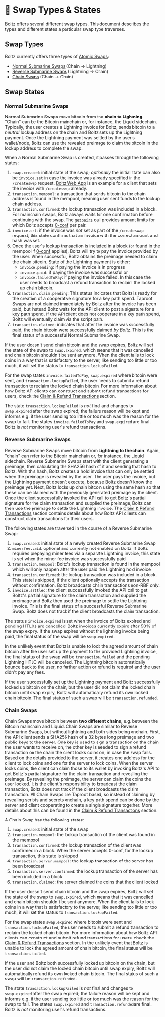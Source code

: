 # 🔁 Swap Types & States

Boltz offers several different swap types. This document describes the types and
different states a particular swap type traverses.

## Swap Types

Boltz currently offers three types of
[Atomic Swaps](https://en.bitcoin.it/wiki/Atomic_swap):

- [Normal Submarine Swaps](lifecycle.md#normal-submarine-swaps) (Chain ->
  Lightning)
- [Reverse Submarine Swaps](lifecycle.md#reverse-submarine-swaps) (Lightning ->
  Chain)
- [Chain Swaps](lifecycle.md#chain-swaps) (Chain -> Chain)

## Swap States

### Normal Submarine Swaps

Normal Submarine Swaps move bitcoin from the **chain to Lightning**. "Chain" can
be the Bitcoin mainchain or, for instance, the Liquid sidechain. Typically, the
user creates a Lightning invoice for Boltz, sends bitcoin to a _neutral_ lockup
address on the chain and Boltz sets up the Lightning payment. Once the Lightning
payment was settled by the user's wallet/node, Boltz can use the revealed
preimage to claim the bitcoin in the lockup address to complete the swap.

When a Normal Submarine Swap is created, it passes through the following states:

1. `swap.created`: initial state of the swap; _optionally_ the initial state can
   also be `invoice.set` in case the invoice was already specified in the
   `/createswap` request.
   [Boltz Web App](https://github.com/BoltzExchange/boltz-web-app) is an example
   for a client that sets the invoice with `/createswap` already.
2. `transaction.mempool`: a transaction that sends bitcoin to the chain address
   is found in the mempool, meaning user sent funds to the lockup chain address.
3. `transaction.confirmed`: the lockup transaction was included in a block. For
   mainchain swaps, Boltz always waits for one confirmation before continuing
   with the swap. The [`getpairs`](api-v1.md#supported-pairs) call provides
   amount limits for which Boltz accepts [0-conf](0-conf.md) per pair.
4. `invoice.set`: if the invoice was _not_ set as part of the `/createswap`
   request, this state confirms that an invoice with the correct amount and hash
   was set.
5. Once the user's lockup transaction is included in a block (or found in the
   mempool if [0-conf](0-conf.md) applies), Boltz will try to pay the invoice
   provided by the user. When successful, Boltz obtains the preimage needed to
   claim the chain bitcoin. State of the Lightning payment is either:
   - `invoice.pending`: if paying the invoice is in progress
   - `invoice.paid`: if paying the invoice was successful or
   - `invoice.failedToPay`: if paying the invoice failed. In this case the user
     needs to broadcast a refund transaction to reclaim the locked up chain
     bitcoin.
6. `transaction.claim.pending`: This status indicates that Boltz is ready for
   the creation of a cooperative signature for a key path spend. Taproot Swaps
   are not claimed immediately by Boltz after the invoice has been paid, but
   instead Boltz waits for the API client to post a signature for a key path
   spend. If the API client does not cooperate in a key path spend, Boltz will
   eventually claim via the script path.
7. `transaction.claimed`: indicates that after the invoice was successfully
   paid, the chain bitcoin were successfully claimed _by Boltz_. This is the
   final status of a successful Normal Submarine Swap.

If the user doesn't send chain bitcoin and the swap expires, Boltz will set the
state of the swap to `swap.expired`, which means that it was cancelled and chain
bitcoin shouldn't be sent anymore. When the client fails to lock coins in a way
that is satisfactory to the server, like sending too little or too much, it will
set the status to `transaction.lockupFailed`.

For the swap states `invoice.failedToPay`, `swap.expired` where bitcoin were
sent, and `transaction.lockupFailed`, the user needs to submit a refund
transaction to reclaim the locked chain bitcoin. For more information about how
Boltz API clients can construct and submit refund transactions for users, check
the [Claim & Refund Transactions](claiming-swaps.md) section.

The state `transaction.lockupFailed` is _not_ final and changes to
`swap.expired` after the swap expired; the failure reason will be kept and
informs e.g. if the user sending too little or too much was the reason for the
swap to fail. The states `invoice.failedToPay` and `swap.expired` are final.
Boltz is _not_ monitoring user's refund transactions.

### Reverse Submarine Swaps

Reverse Submarine Swaps move bitcoin from **Lightning to the chain**. Again,
"chain" can refer to the Bitcoin mainchain or, for instance, the Liquid
sidechain. Reverse Submarine Swaps start with the client generating a preimage,
then calculating the SHA256 hash of it and sending that hash to Boltz. With this
hash, Boltz creates a hold invoice that can only be settled when the preimage is
revealed by the user. The user pays the invoice, but the Lightning payment
doesn't execute, because Boltz doesn't know the preimage yet. Next, Boltz locks
up chain bitcoin using the same hash so that these can be claimed with the
previously generated preimage by the client. Once the client successfully
invoked the API call to get Boltz's partial signature for the claim transaction
and supplied the preimage, Boltz can then use the preimage to settle the
Lightning invoice. The [Claim & Refund Transactions](claiming-swaps.md) section
contains details about how Boltz API clients can construct claim transactions
for their users.

The following states are traversed in the course of a Reverse Submarine Swap:

1. `swap.created`: initial state of a newly created Reverse Submarine Swap
2. `minerfee.paid`: optional and currently not enabled on Boltz. If Boltz
   requires prepaying miner fees via a separate Lightning invoice, this state is
   set when the miner fee invoice was successfully paid
3. `transaction.mempool`: Boltz's lockup transaction is found in the mempool
   which will only happen after the user paid the Lightning hold invoice
4. `transaction.confirmed`: the lockup transaction was included in a block. This
   state is skipped, if the client optionally accepts the transaction without
   confirmation. Boltz broadcasts chain transactions non-RBF only.
5. `invoice.settled`: the client successfully invoked the API call to get
   Boltz's partial signature for the claim transaction and supplied the preimage
   and Boltz then used the preimage to settle the Lightning invoice. This is the
   final status of a successful Reverse Submarine Swap. Boltz does not track if
   the client broadcasts the claim transaction.

The status `invoice.expired` is set when the invoice of Boltz expired and
pending HTLCs are cancelled. Boltz invoices currently expire after 50% of the
swap expiry. If the swap expires without the lightning invoice being paid, the
final status of the swap will be `swap.expired`.

In the unlikely event that Boltz is unable to lock the agreed amount of chain
bitcoin after the user set up the payment to the provided Lightning invoice, the
final status of the swap will be `transaction.failed` and the pending Lightning
HTLC will be cancelled. The Lightning bitcoin automatically bounce back to the
user, no further action or refund is required and the user didn't pay any fees.

If the user successfully set up the Lightning payment and Boltz successfully
locked up bitcoin on the chain, but the user did not claim the locked chain
bitcoin until swap expiry, Boltz will automatically refund its own locked chain
bitcoin. The final status of such a swap will be `transaction.refunded`.

### Chain Swaps

Chain Swaps move bitcoin between **two different chains**, e.g. between the
Bitcoin mainchain and Liquid. Chain Swaps are similar to Reverse Submarine
Swaps, but without lightning and both sides being onchain. First, the API client
sends a SHA256 hash of a 32 bytes long preimage and two public keys to the
server. One key is used to sign a transaction on the chain the user wants to
receive on, the other key is needed to sign a refund transaction on the chain
the client locks coins on, in case the swap fails. Based on the details provided
to the server, it creates one address for the client to lock coins and one for
the server to lock coins. When the server locks coins, the client can claim
those to its wallet by invoking Boltz's API to get Boltz's partial signature for
the claim transaction and revealing the preimage. By revealing the preimage, the
server can claim the coins the user locked. It is the client's responsibility to
broadcast the claim transaction, Boltz does not track if the client broadcasts
the claim transaction. All Chain Swaps are Taproot based, so instead of claiming
by revealing scripts and secrets onchain, a key path spend can be done by the
server and client cooperating to create a single signature together. More
details about this can be found in the
[Claim & Refund Transactions](claiming-swaps.md) section.

A Chain Swap has the following states:

1. `swap.created`: initial state of the swap
2. `transaction.mempool`: the lockup transaction of the client was found in the
   mempool
3. `transaction.confirmed`: the lockup transaction of the client was confirmed
   in a block. When the server accepts 0-conf, for the lockup transaction, this
   state is skipped
4. `transaction.server.mempool`: the lockup transaction of the server has been
   broadcast
5. `trnasaction.server.confirmed`: the lockup transaction of the server has been
   included in a block
6. `transaction.claimed`: the server claimed the coins that the client locked

If the user doesn't send chain bitcoin and the swap expires, Boltz will set the
state of the swap to `swap.expired`, which means that it was cancelled and chain
bitcoin shouldn't be sent anymore. When the client fails to lock coins in a way
that is satisfactory to the server, like sending too little or too much, it will
set the status to `transaction.lockupFailed`.

For the swap states `swap.expired` where bitcoin were sent and
`transaction.lockupFailed`, the user needs to submit a refund transaction to
reclaim the locked chain bitcoin. For more information about how Boltz API
clients can construct and submit refund transactions for users, check the
[Claim & Refund Transactions](claiming-swaps.md) section. In the unlikely event
that Boltz is unable to lock the agreed amount of chain bitcoin, the final
status will be `transaction.failed`.

If the user and Boltz both successfully locked up bitcoin on the chain, but the
user did not claim the locked chain bitcoin until swap expiry, Boltz will
automatically refund its own locked chain bitcoin. The final status of such a
swap will be `transaction.refunded`.

The state `transaction.lockupFailed` is _not_ final and changes to
`swap.expired` after the swap expired; the failure reason will be kept and
informs e.g. if the user sending too little or too much was the reason for the
swap to fail. The states `swap.expired` and `transaction.refunded`are final.
Boltz is _not_ monitoring user's refund transactions.
